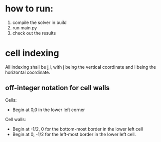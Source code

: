 # how to run:
1) compile the solver in build
2) run main.py
3) check out the results


# cell indexing
All indexing shall be j,i, with j being the vertical coordinate and i being the horizontal coordinate.

## off-integer notation for cell walls
Cells:
 - Begin at 0,0 in the lower left corner
 
Cell walls:
 - Begin at -1/2, 0 for the bottom-most border in the lower left cell
 - Begin at 0, -1/2 for the left-most border in the lower left cell.
 